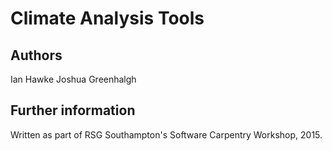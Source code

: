 # Climate Analysis Tools

## Authors

Ian Hawke
Joshua Greenhalgh

## Further information

Written as part of RSG Southampton's Software Carpentry Workshop, 2015.
